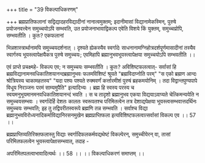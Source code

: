 +++
title = "39 विकल्पाधिकरणम्"

+++
ब्रह्मप्रातिफलानां सद्विद्यादहरविद्यादीनां नानात्वमुक्तम्; इदानीमासां विद्यानामेकस्मिन्, पुरुषे प्रयोजनवत्त्वेन समुच्चयोऽपि सम्भवति, उत प्रयोजनाभावाद्विकल्प एवेति विशये किं युक्तम्, समुच्चय्रोपि, सम्भवतीति । कुतः? एकफलानां

भिन्नशास्त्रार्थानामपि समुच्चयदर्शनात् । दृश्यते ह्येकस्यैव स्वर्गादेः साधनानामग्निहोत्रदर्शपूर्णमासादीनां तस्यैव स्वार्गस्य भूयस्त्वापेक्षयैकत्र पुरुषे समुच्चयः; एवमिहापि ब्रह्मानुभवभूयस्त्वापेक्षया समुच्चयोऽपि सम्भवतीति ।।

एवं प्राप्ते प्रचक्ष्महे- विकल्प एव; न समुच्चयः सम्भवतीति । कुतः? अविशिष्टफलत्वात्- सर्वासां हि ब्रह्मविद्यानामनवधिकातिशयानन्दब्रह्मानुभवः फलमविशिष्टं श्रूयते "ब्रह्मविदाप्नोति परम्" "स एको ब्रह्मण आन्दः श्रोत्रियस्य चाकामहतस्य" "यदा पश्यः पश्यते रुक्मवर्णं कर्त्तारमीशं पुरुषं ब्रहकमयोनिम् । तदा विद्वान्तपुण्यपापे विधूय निरञ्जनः परमं साम्यमुपैति" इत्यादिभ्यः । ब्रह्म हि स्वस्य परस्य च स्वयमनुभूयमानमनवधिकातिशयानन्दं भवति । स च तादृशो ब्रह्मानुभव एकया विद्ययाऽवाप्यते चेत्किमन्ययेति न समुच्चयसम्भवः । स्वर्गादेर्हि देशतः कालतः स्वरूपतश्च परिमितत्वेन तत्र देशाद्यपेक्षया भूयस्त्वसम्भवात्तदर्थिनः समुच्चयः सम्भवति; इह तु तद्विपरीतस्वरूपे ब्रह्मणि तन्न सम्भवति । सर्वाश्च विद्या ब्रह्मानुभवविरोध्यनादिकर्माविद्यानिरसनमुखेन ब्रह्मप्राप्तिफला इत्यविशिष्टफलत्वात्सर्वासां विकल्प एव ।। 57 ।।

ब्रह्मप्राप्तिव्यतिरिक्तफलास्तु विद्याः स्वर्गादिफलकर्मवद्यथेष्टं विकल्पेरन्, समुच्चीयेरन् वा, तासां परिमितफलत्वेन भूयस्त्वापेक्षासम्भवात्, तदाह -

अपरिमितपलत्वाभावादित्यर्थः ।। 58 ।। ।। विकल्पाधिकरणं समाप्तम् ।।